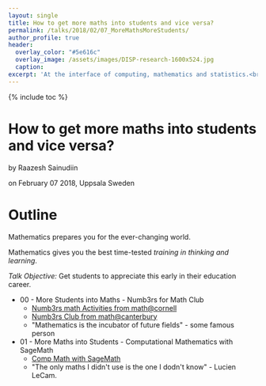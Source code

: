 ```yaml
---
layout: single
title: How to get more maths into students and vice versa?
permalink: /talks/2018/02/07_MoreMathsMoreStudents/
author_profile: true
header:
  overlay_color: "#5e616c"
  overlay_image: /assets/images/DISP-research-1600x524.jpg
  caption: 
excerpt: 'At the interface of computing, mathematics and statistics.<br /><br /><br />'
---
```

{% include toc %}

# How to get more maths into students and vice versa? 

by Raazesh Sainudiin 

on February 07 2018, Uppsala Sweden


# Outline

Mathematics prepares you for the ever-changing world.

Mathematics gives you the best time-tested *training in thinking and learning*.

*Talk Objective:* Get students to appreciate this early in their education career.

 
* 00 - More Students into Maths - Numb3rs for Math Club
  * [Numb3rs math Activities from math@cornell](http://www.math.cornell.edu/~numb3rs/)
  * [Numb3rs Club from math@canterbury](http://lamastex.org/numb3rs/)
  * "Mathematics is the incubator of future fields" - some famous person
* 01 - More Maths into Students - Computational Mathematics with SageMath
  * [Comp Math with SageMath](http://lamastex.org/preprints/compSageMathZimmerman120517.pdf)
  * "The only maths I didn't use is the one I dodn't know" - Lucien LeCam.
